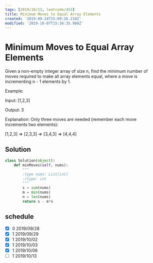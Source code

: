 ```yaml
---
tags: [2019/10/13, leetcode/453]
title: Minimum Moves to Equal Array Elements
created: '2019-09-24T15:09:26.210Z'
modified: '2019-10-07T15:36:35.900Z'
---
```


# Minimum Moves to Equal Array Elements

Given a non-empty integer array of size n, find the minimum number of moves required to make all array elements equal, where a move is incrementing n - 1 elements by 1.

Example:

Input:
[1,2,3]

Output:
3

Explanation:
Only three moves are needed (remember each move increments two elements):

[1,2,3]  =>  [2,3,3]  =>  [3,4,3]  =>  [4,4,4]

## Solution

```python
class Solution(object):
    def minMoves(self, nums):
        """
        :type nums: List[int]
        :rtype: int
        """
        s = sum(nums)
        m = min(nums)
        n = len(nums)
        return s - m*n     
```

## schedule

* [x] 0 2019/09/28
* [x] 1 2019/09/29
* [x] 1 2019/10/02
* [x] 1 2019/10/03
* [x] 1 2019/10/06
* [ ] 1 2019/10/13

